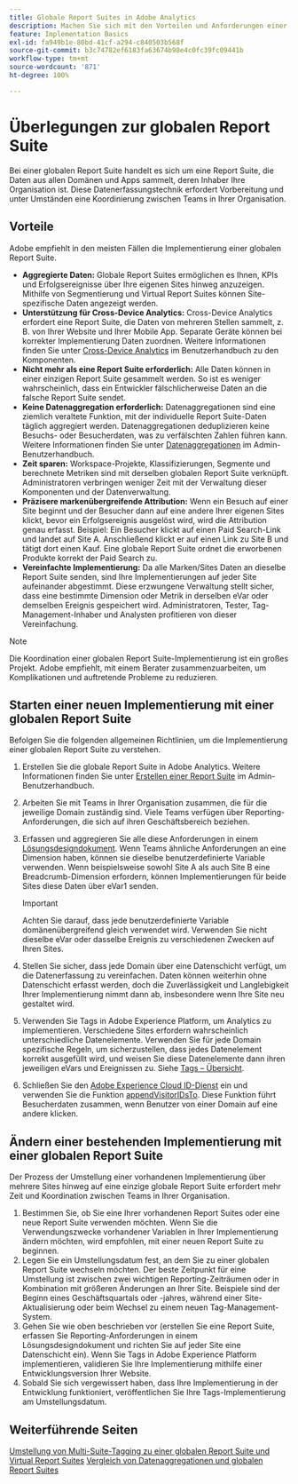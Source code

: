 ```yaml
---
title: Globale Report Suites in Adobe Analytics
description: Machen Sie sich mit den Vorteilen und Anforderungen einer globalen Report Suite vertraut.
feature: Implementation Basics
exl-id: fa949b1e-80bd-41cf-a294-c840503b568f
source-git-commit: b3c74782ef6183fa63674b98e4c0fc39fc09441b
workflow-type: tm+mt
source-wordcount: '871'
ht-degree: 100%

---
```


# Überlegungen zur globalen Report Suite

Bei einer globalen Report Suite handelt es sich um eine Report Suite, die Daten aus allen Domänen und Apps sammelt, deren Inhaber Ihre Organisation ist. Diese Datenerfassungstechnik erfordert Vorbereitung und unter Umständen eine Koordinierung zwischen Teams in Ihrer Organisation.

## Vorteile

Adobe empfiehlt in den meisten Fällen die Implementierung einer globalen Report Suite.

* **Aggregierte Daten:** Globale Report Suites ermöglichen es Ihnen, KPIs und Erfolgsereignisse über Ihre eigenen Sites hinweg anzuzeigen. Mithilfe von Segmentierung und Virtual Report Suites können Site-spezifische Daten angezeigt werden.
* **Unterstützung für Cross-Device Analytics:** Cross-Device Analytics erfordert eine Report Suite, die Daten von mehreren Stellen sammelt, z. B. von Ihrer Website und Ihrer Mobile App. Separate Geräte können bei korrekter Implementierung Daten zuordnen. Weitere Informationen finden Sie unter [Cross-Device Analytics](../../components/cda/overview.md) im Benutzerhandbuch zu den Komponenten.
* **Nicht mehr als eine Report Suite erforderlich:** Alle Daten können in einer einzigen Report Suite gesammelt werden. So ist es weniger wahrscheinlich, dass ein Entwickler fälschlicherweise Daten an die falsche Report Suite sendet.
* **Keine Datenaggregation erforderlich:** Datenaggregationen sind eine ziemlich veraltete Funktion, mit der individuelle Report Suite-Daten täglich aggregiert werden. Datenaggregationen deduplizieren keine Besuchs- oder Besucherdaten, was zu verfälschten Zahlen führen kann. Weitere Informationen finden Sie unter [Datenaggregationen](../../admin/c-manage-report-suites/rollup-report-suite.md) im Admin-Benutzerhandbuch.
* **Zeit sparen:** Workspace-Projekte, Klassifizierungen, Segmente und berechnete Metriken sind mit derselben globalen Report Suite verknüpft. Administratoren verbringen weniger Zeit mit der Verwaltung dieser Komponenten und der Datenverwaltung.
* **Präzisere markenübergreifende Attribution:** Wenn ein Besuch auf einer Site beginnt und der Besucher dann auf eine andere Ihrer eigenen Sites klickt, bevor ein Erfolgsereignis ausgelöst wird, wird die Attribution genau erfasst. Beispiel: Ein Besucher klickt auf einen Paid Search-Link und landet auf Site A. Anschließend klickt er auf einen Link zu Site B und tätigt dort einen Kauf. Eine globale Report Suite ordnet die erworbenen Produkte korrekt der Paid Search zu.
* **Vereinfachte Implementierung:** Da alle Marken/Sites Daten an dieselbe Report Suite senden, sind Ihre Implementierungen auf jeder Site aufeinander abgestimmt. Diese erzwungene Verwaltung stellt sicher, dass eine bestimmte Dimension oder Metrik in derselben eVar oder demselben Ereignis gespeichert wird. Administratoren, Tester, Tag-Management-Inhaber und Analysten profitieren von dieser Vereinfachung.

>[!NOTE]
>
>Die Koordination einer globalen Report Suite-Implementierung ist ein großes Projekt. Adobe empfiehlt, mit einem Berater zusammenzuarbeiten, um Komplikationen und auftretende Probleme zu reduzieren.

## Starten einer neuen Implementierung mit einer globalen Report Suite

Befolgen Sie die folgenden allgemeinen Richtlinien, um die Implementierung einer globalen Report Suite zu verstehen.

1. Erstellen Sie die globale Report Suite in Adobe Analytics. Weitere Informationen finden Sie unter [Erstellen einer Report Suite](/help/admin/c-manage-report-suites/c-new-report-suite/t-create-a-report-suite.md) im Admin-Benutzerhandbuch.
1. Arbeiten Sie mit Teams in Ihrer Organisation zusammen, die für die jeweilige Domain zuständig sind. Viele Teams verfügen über Reporting-Anforderungen, die sich auf ihren Geschäftsbereich beziehen.
1. Erfassen und aggregieren Sie alle diese Anforderungen in einem [Lösungsdesigndokument](solution-design.md). Wenn Teams ähnliche Anforderungen an eine Dimension haben, können sie dieselbe benutzerdefinierte Variable verwenden. Wenn beispielsweise sowohl Site A als auch Site B eine Breadcrumb-Dimension erfordern, können Implementierungen für beide Sites diese Daten über eVar1 senden.

   >[!IMPORTANT]
   >
   >Achten Sie darauf, dass jede benutzerdefinierte Variable domänenübergreifend gleich verwendet wird. Verwenden Sie nicht dieselbe eVar oder dasselbe Ereignis zu verschiedenen Zwecken auf Ihren Sites.
1. Stellen Sie sicher, dass jede Domain über eine Datenschicht verfügt, um die Datenerfassung zu vereinfachen. Daten können weiterhin ohne Datenschicht erfasst werden, doch die Zuverlässigkeit und Langlebigkeit Ihrer Implementierung nimmt dann ab, insbesondere wenn Ihre Site neu gestaltet wird.
1. Verwenden Sie Tags in Adobe Experience Platform, um Analytics zu implementieren. Verschiedene Sites erfordern wahrscheinlich unterschiedliche Datenelemente. Verwenden Sie für jede Domain spezifische Regeln, um sicherzustellen, dass jedes Datenelement korrekt ausgefüllt wird, und weisen Sie diese Datenelemente dann ihren jeweiligen eVars und Ereignissen zu. Siehe [Tags – Übersicht](https://experienceleague.adobe.com/docs/experience-platform/tags/home.html?lang=de).
1. Schließen Sie den [Adobe Experience Cloud ID-Dienst](https://experienceleague.adobe.com/docs/id-service/using/home.html?lang=de) ein und verwenden Sie die Funktion [appendVisitorIDsTo](https://experienceleague.adobe.com/docs/id-service/using/id-service-api/methods/appendvisitorid.html?lang=de). Diese Funktion führt Besucherdaten zusammen, wenn Benutzer von einer Domain auf eine andere klicken.

## Ändern einer bestehenden Implementierung mit einer globalen Report Suite

Der Prozess der Umstellung einer vorhandenen Implementierung über mehrere Sites hinweg auf eine einzige globale Report Suite erfordert mehr Zeit und Koordination zwischen Teams in Ihrer Organisation.

1. Bestimmen Sie, ob Sie eine Ihrer vorhandenen Report Suites oder eine neue Report Suite verwenden möchten. Wenn Sie die Verwendungszwecke vorhandener Variablen in Ihrer Implementierung ändern möchten, wird empfohlen, mit einer neuen Report Suite zu beginnen.
2. Legen Sie ein Umstellungsdatum fest, an dem Sie zu einer globalen Report Suite wechseln möchten. Der beste Zeitpunkt für eine Umstellung ist zwischen zwei wichtigen Reporting-Zeiträumen oder in Kombination mit größeren Änderungen an Ihrer Site. Beispiele sind der Beginn eines Geschäftsquartals oder -jahres, während einer Site-Aktualisierung oder beim Wechsel zu einem neuen Tag-Management-System.
3. Gehen Sie wie oben beschrieben vor (erstellen Sie eine Report Suite, erfassen Sie Reporting-Anforderungen in einem Lösungsdesigndokument und richten Sie auf jeder Site eine Datenschicht ein). Wenn Sie Tags in Adobe Experience Platform implementieren, validieren Sie Ihre Implementierung mithilfe einer Entwicklungsversion Ihrer Website.
4. Sobald Sie sich vergewissert haben, dass Ihre Implementierung in der Entwicklung funktioniert, veröffentlichen Sie Ihre Tags-Implementierung am Umstellungsdatum.

## Weiterführende Seiten

[Umstellung von Multi-Suite-Tagging zu einer globalen Report Suite und Virtual Report Suites](../../components/vrs/vrs-considerations.md)
[Vergleich von Datenaggregationen und globalen Report Suites](../../admin/c-manage-report-suites/rollup-report-suite.md)
